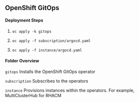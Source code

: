 ## OpenShift GitOps ##

#### Deployment Steps ####

1. ```oc apply -k gitops```

2. ```oc apply -f subscription/argocd.yaml```

3. ```oc apply -f instance/argocd.yaml```


#### Folder Overview ####

```gitops```
Installs the OpenShift GitOps operator

```subscription```
Subscribes to the operators

```instance```
Provisions instances within the operators. For example, MultiClusterHub for RHACM